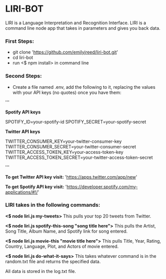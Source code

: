 # LIRI-BOT

LIRI is a Language Interpretation and Recognition Interface. LIRI is a command line node app that takes in parameters and gives you back data.

### First Steps:

* git clone 'https://github.com/emilyjreed/liri-bot.git'
* cd liri-bot
* run <$ npm install> in command line

### Second Steps:

* Create a file named .env, add the following to it, replacing the values with your API keys (no quotes) once you have them:

'''

**Spotify API keys**

SPOTIFY_ID=your-spotify-id
SPOTIFY_SECRET=your-spotify-secret

**Twitter API keys**

TWITTER_CONSUMER_KEY=your-twitter-consumer-key
TWITTER_CONSUMER_SECRET=your-twitter-consumer-secret
TWITTER_ACCESS_TOKEN_KEY=your-access-token-key
TWITTER_ACCESS_TOKEN_SECRET=your-twitter-access-token-secret

'''

**To get Twitter API key visit:** 'https://apps.twitter.com/app/new'

**To get Spotify API key visit:** 'https://developer.spotify.com/my-applications/#!/'


### LIRI takes in the following commands:

**<$ node liri.js my-tweets>** This pulls your top 20 tweets from Twitter.

**<$ node liri.js spotify-this-song "song title here">** This pulls the Artist, Song Title, 
Album Name, and Spotify link for song entered.

**<$ node liri.js movie-this "movie title here">** This pulls Title, Year, Rating, Country, Language, Plot, and Actors of movie entered.

**<$ node liri.js do-what-it-says>** This takes whatever command is in the random.txt file and returns the specified data.

All data is stored in the log.txt file.
